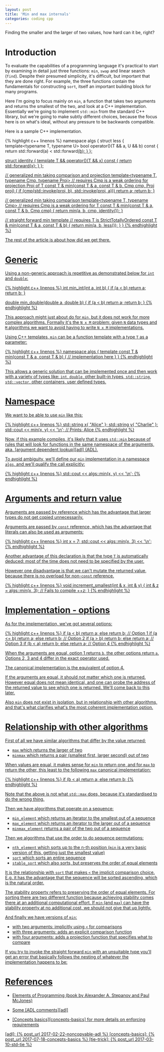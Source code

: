 ```yaml
---
layout: post
title: 'Min and max internals'
categories: coding cpp
---
```


Finding the smaller and the larger of two values, how hard can it be, right?


# Introduction

To evaluate the capabilities of a programming language it's practical to start
by examining in detail just three functions: `min`, `swap` and linear search
(`find`). Despite their presumed simplicity, it's difficult, but important
that they are done right. For example, the three functions contain the
fundamentals for constructing `sort`, itself an important building block for
many programs.

Here I'm going to focus mainly on `min`, a function that takes two arguments
and returns the smallest of the two, and look at a C++ implementation.
Essentially we're going to implement `std::min` from the standard C++ library,
but we're going to make subtly different choices, because the focus here is on
what's ideal, without any pressure to be backwards compatible.

Here is a sample C++ implementation.

{% highlight c++ linenos %}
namespace algs {
  struct less
  {
    template<typename T, typename U>
    bool operator()(T && a, U && b) const {
      return std::forward<T>(a) < std::forward<U>(b);
    }
  };

  struct identity
  {
    template<typename T>
    T && operator()(T && x) const {
      return std::forward<T>(x);
    }
  };

  // generalized min taking comparison and projection
  template<typename T, typename Cmp, typename Proj>
  // requires Cmp is a weak ordering for projection Proj of T
  const T & min(const T & a, const T & b, Cmp cmp, Proj proj) {
    if (cmp(std::invoke(proj, b), std::invoke(proj, a))) return a;
    return b;
  }

  // generalized min taking comparison
  template<typename T, typename Cmp>
  // requires Cmp is a weak ordering for T
  const T & min(const T & a, const T & b, Cmp cmp) {
    return min(a, b, cmp, identity());
  }

  // straight forward min
  template<typename T>
  // requires T is StrictTotallyOrdered
  const T & min(const T & a, const T & b) {
    return min(a, b, less());
  }
}
{% endhighlight %}

The rest of the article is about how did we get there.


# Generic

Using a non-generic approach is repetitive as demonstrated below for `int` and
`double`:

{% highlight c++ linenos %}
int min_int(int a, int b) {
  if (a < b) return a;
  return b;
}

double min_double(double a, double b) {
  if (a < b) return a;
  return b;
}
{% endhighlight %}

This approach might just about do for `min`, but it does not work for more
complex algorithms. Formally it's the `N x M` problem: given `N` data types and
`M` algorithms we want to avoid having to write `N x M` implementations.

Using C++ templates, `min` can be a function template with a type `T` as a
parameter:

{% highlight c++ linenos %}
namespace algs {
  template<typename T>
  const T & min(const T & a, const T & b) {
    // implementation here
  }
}
{% endhighlight %}

This allows a generic solution that can be implemented once and then work with
a variety of types like: `int`, `double`, other built-in types, `std::string`,
`std::vector`, other containers, user defined types.


# Namespace

We want to be able to use `min` like this:

{% highlight c++ linenos %}
std::string x{ "Alice" };
std::string y{ "Charlie" };
std::cout << min(x, y) << '\n';
// Prints: Alice
{% endhighlight %}

Now, if this example compiles, it's likely that it uses `std::min` because of
rules that will look for functions in the same namespace of the arguments, aka.
[argument dependent lookup][adl] (ADL).

To avoid ambiguity, we'll define our `min` implementation in a namespace
`algs`, and we'll qualify the call explicitly:

{% highlight c++ linenos %}
std::cout << algs::min(x, y) << '\n';
{% endhighlight %}


# Arguments and return value

Arguments are passed by reference which has the advantage that larger types do
not get copied unnecessarily.

Arguments are passed by `const` reference, which has the advantage that
literals can also be used as arguments:

{% highlight c++ linenos %}
int x = 7;
std::cout << algs::min(x, 3) << '\n';
{% endhighlight %}

Another advantage of this declaration is that the type `T` is automatically
deduced: most of the time does not need to be specified by the user.

However one disadvantage is that we can't mutate the returned value, because
there is no overload for non-`const` reference.

{% highlight c++ linenos %}
void increment_smallest(int & x, int & y) {
  int & z = algs::min(x, 3); // Fails to compile
  ++z;
}
{% endhighlight %}


# Implementation - options

As for the implementation, we've got several options:

{% highlight c++ linenos %}
if (a < b) return a; else return b;  // Option 1
if (a <= b) return a; else return b; // Option 2
if (a > b) return b; else return a;  // Option 3
if (b < a) return b; else return a;  // Option 4
{% endhighlight %}

When the arguments are equal, option 1 returns `b`, the other options return
`a`. Options 2, 3 and 4 differ in the exact operator used.

The canonical implementation is the equivalent of option 4.

If the arguments are equal, it should not matter which one is returned. However
equal does not mean identical, and one can probe the address of the returned
value to see which one is returned. We'll come back to this later.

Also `min` does not exist in isolation, but in relationship with other
algorithms, and that's what clarifies what's the most coherent implementation
option.


# Relationship with other algorithms

First of all we have similar algorithms that differ by the value returned:

- `max` which returns the larger of two
- `minmax` which returns a pair (smallest first, larger second) out of two

When values are equal, it makes sense for `min` to return one, and for `max` to
return the other, this least to the following `max` canonical implementation:

{% highlight c++ linenos %}
if (b < a) return a; else return b;
{% endhighlight %}

Note that the above is not what `std::max` does, because it's standardised to
do the wrong thing.

Then we have algorithms that operate on a sequence:

- `min_element` which returns an iterator to the smallest out of a sequence
- `max_element` which returns an iterator to the larger out of a sequence
- `minmax_element` returns a pair of the two out of a sequence

Then we algorithms that use the order to do sequence permutations:

- `nth_element` which sorts up to the n-th position (`min` is a very basic
  version of this, getting just the smallest value)
- `sort` which sorts an entire sequence
- `stable_sort` which also sorts, but preserves the order of equal elements

It is the relationship with `sort` that makes `<` the implicit comparison
choice. E.g. it has the advantage that the sequence will be sorted ascending,
which is the natural order.

The stability property refers to preserving the order of equal elements. For
sorting there are two different function because achieving stability comes
there at an additional computational effort. If `min` (and `max`) can have the
stability property at no additional cost, we should not give that up lightly.

And finally we have versions of `min`:

- with two arguments: implicitly using `<` for comparisons
- with three arguments: adds an explicit comparison function
- with four arguments: adds a projection function that specifies what to compare

If you try to invoke the straight forward `min` with an unsuitable type you'll
get an error that basically follows the nesting of whatever the implementation
happens to be:


# References

- Elements of Programming (book by Alexander A. Stepanov and Paul McJones)

- Some [ADL comments][adl]
- [Concepts basics][concepts-basics] for more details on enforcing requirements


[adl]:             {% post_url 2017-02-22-noncopyable-adl %}
[concepts-basics]: {% post_url 2017-07-18-concepts-basics %}
[tie-trick]:       {% post_url 2017-03-10-std-tie %}


